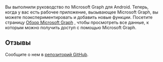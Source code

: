 <!-- markdownlint-disable MD002 MD041 -->

Вы выполнили руководство по Microsoft Graph для Android. Теперь, когда у вас есть рабочее приложение, вызывающее Microsoft Graph, вы можете поэкспериментировать и добавить новые функции. Посетите страницу [Обзор Microsoft Graph](/graph/overview) , чтобы просмотреть все данные, к которым можно получить доступ с помощью Microsoft Graph.

## <a name="feedback"></a>Отзывы

Сообщите о нем в [репозиторий GitHub](https://github.com/microsoftgraph/msgraph-training-android).
